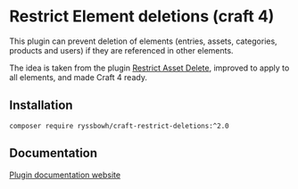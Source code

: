 # Restrict Element deletions (craft 4)

This plugin can prevent deletion of elements (entries, assets, categories, products and users) if they are referenced in other elements.

The idea is taken from the plugin [Restrict Asset Delete](https://github.com/la-haute-societe/craft-restrict-asset-delete), improved to apply to all elements, and made Craft 4 ready.  

## Installation

`composer require ryssbowh/craft-restrict-deletions:^2.0`

## Documentation

[Plugin documentation website](https://www.webpuzzlers.co.uk/plugins/restrict-element-deletions/2.x)